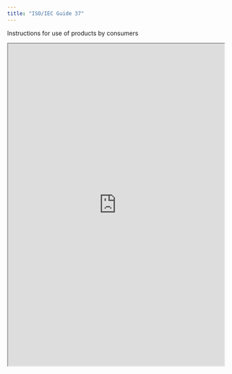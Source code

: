 ```yaml
---
title: "ISO/IEC Guide 37"
---
```


Instructions for use of products by consumers

<iframe height="750" width="100%" src="https://ewelton.github.io/ktest/wiki.html#ISO/IEC%20Guide%2037"></iframe>
